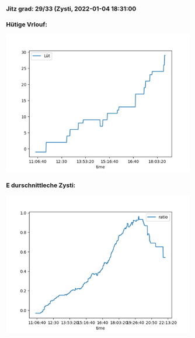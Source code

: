 ### Jitz grad: 29/33 (Zysti, 2022-01-04 18:31:00

### Hütige Vrlouf:
![Graph](Today.png)

### E durschnittleche Zysti:
![Graph](Zysti.png)